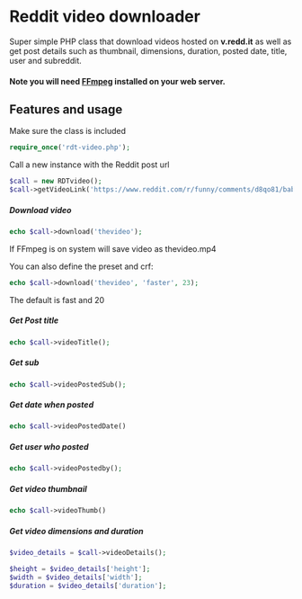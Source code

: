 # Reddit video downloader
Super simple PHP class that download videos hosted on **v.redd.it** as well as get post details such as thumbnail, dimensions, duration, posted date, title, user and subreddit.

#### Note you will need [FFmpeg](https://www.ffmpeg.org/) installed on your web server.

## Features and usage

Make sure the class is included
```php
require_once('rdt-video.php');
```
Call a new instance with the Reddit post url
```php
$call = new RDTvideo();
$call->getVideoLink('https://www.reddit.com/r/funny/comments/d8qo81/baby_crocodiles_sound_like_theyre_shooting_laser/');
```

##### Download video
```php
echo $call->download('thevideo');
```
If FFmpeg is on system will save video as thevideo.mp4

You can also define the preset and crf:

```php
echo $call->download('thevideo', 'faster', 23);
```

The default is fast and 20



##### Get Post title 
```php
echo $call->videoTitle();
```

##### Get sub
```php
echo $call->videoPostedSub();
```

##### Get date when posted
```php
echo $call->videoPostedDate()
```

##### Get user who posted
```php
echo $call->videoPostedby();
```

#####  Get video thumbnail
```php
echo $call->videoThumb()
```

##### Get video dimensions and duration
```php
$video_details = $call->videoDetails();

$height = $video_details['height'];
$width = $video_details['width'];
$duration = $video_details['duration'];
```

